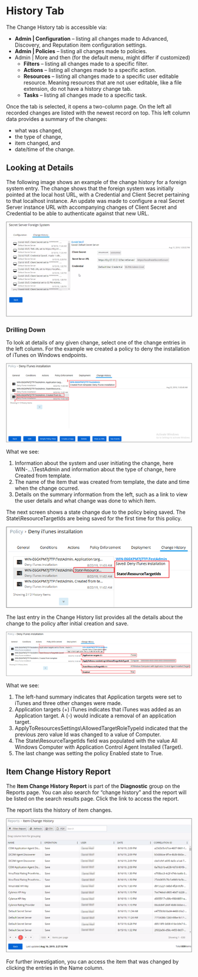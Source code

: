 [title]: # (> History Tab)
[tags]: # (user interface,console,overview)
[priority]: # (2110)
# History Tab

The Change History tab is accessible via:

* __Admin | Configuration__ – listing all changes made to Advanced, Discovery, and Reputation item configuration settings.
* __Admin | Policies__ – listing all changes made to policies.
* Admin | More and then (for the default menu, might differ if customized)
  * __Filters__ – listing all changes made to a specific filter.
  * __Actions__ – listing all changes made to a specific action.
  * __Resources__ – listing all changes made to a specific user editable resource. Meaning resources that are not user editable, like a file extension, do not have a history change tab.
  * __Tasks__ – listing all changes made to a specific task.
<!--  * __Tools | File Upload__ – listing all file uploads. -->

Once the tab is selected, it opens a two-column page. On the left all recorded changes are listed with the newest record on top. This left column data provides a summary of the changes:

* what was changed,
* the type of change,
* item changed, and
* date/time of the change.

## Looking at Details

The following image shows an example of the change history for a foreign system entry. The change shows that the foreign system was initially pointed at the local host URL, with a Credential and Client Secret pertaining to that localhost instance. An update was made to configure a real Secret Server instance URL with accompanying changes of Client Secret and Credential to be able to authenticate against that new URL.

![Change History for Foreign Systems](images/config-history/change-hi-tab-fs-2.png)

### Drilling Down

To look at details of any given change, select one of the change entries in the left column. For the example we created a policy to deny the installation of iTunes on Windows endpoints. 

![Details on the Change History](images/config-history/change-policy-1.png)

What we see:

1. Information about the system and user initiating the change, here WIN-...\TestAdmin and information about the type of change, here Created from template.
1. The name of the item that was created from template, the date and time when the change ocurred.
1. Details on the summary information from the left, such as a link to view the user details and what change was done to which item.

The next screen shows a state change due to the policy being saved. The State\ResourceTargetIds are being saved for the first time for this policy.

![Change History on item save](images/config-history/change-policy-2.png)

The last entry in the Change History list provides all the details about the change to the policy after initial creation and save.

![Change History on item save](images/config-history/change-policy-3.png)

What we see:

1. The left-hand summary indicates that Application targets were set to iTunes and three other changes were made.
1. Application targets (+) iTunes indicates that iTunes was added as an Application target. A (-) would indicate a removal of an application target.
1. ApplyToResourcesSettings\AllowedTargetRoleTypeId indicated that the previous zero value Id was changed to a value of Computer.
1. The State\ResourceTargetIds field was populated with the value All Windows Computer with Application Control Agent Installed (Target).
1. The last change was setting the policy Enabled state to True.

## Item Change History Report

<!-- _TODO: Add a SCREEN CAPTURE of details when clicking on the name column entry._ -->
The __Item Change History Report__ is part of the __Diagnostic__ group on the Reports page. You can also search for “change history” and the report will be listed on the search results page. Click the link to access the report.

The report lists the history of item changes.

![Item Change History Report](images/config-history/change-item-report.png)

For further investigation, you can access the item that was changed by clicking the entries in the Name column.
